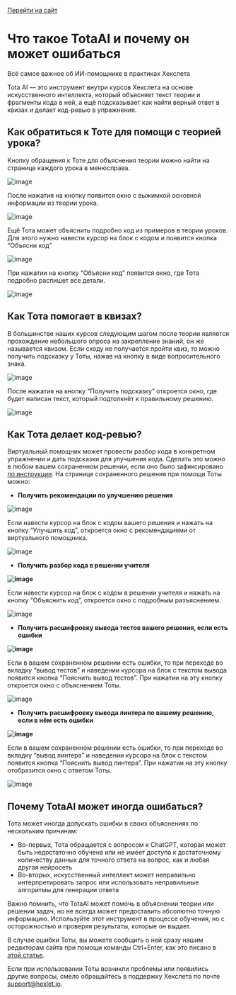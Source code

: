 [Перейти на сайт](https://ru.hexlet.io)

# Что такое TotaAI и почему он может ошибаться

Всё самое важное об ИИ-помощнике в практиках Хекслета

Tota AI — это инструмент внутри курсов Хекслета на основе искусственного интеллекта, который объясняет текст теории и фрагменты кода в ней, а ещё подсказывает как найти верный ответ в квизах и делает код-ревью в упражнения.

## Как обратиться к Тоте для помощи с теорией урока?

Кнопку обращения к Тоте для объяснения теории можно найти на странице каждого урока в менюсправа.

![image](https://github.com/user-attachments/assets/c5bcb153-fd0f-4cf4-ac08-826008049fcf)

После нажатия на кнопку появится окно с выжимкой основной информации из теории урока.

![image](https://github.com/user-attachments/assets/fdbf2fd0-fa1f-4be2-b64d-1f683e2d935f)

Ещё Тота может объяснить подробно код из примеров в теории уроков. Для этого нужно навести курсор на блок с кодом и появится кнопка “Объясни код”

![image](https://github.com/user-attachments/assets/21fd28bc-a3de-41e5-b424-9ad18effae83)

При нажатии на кнопку “Объясни код” появится окно, где Тота подробно распишет все детали.

![image](https://github.com/user-attachments/assets/8525375f-5596-4149-8f0a-9d0eda129991)

## Как Тота помогает в квизах?

В большинстве наших курсов следующим шагом после теории является прохождение небольшого опроса на закрепление знаний, он же называется квизом. Если сходу не получается пройти квиз, то можно получить подсказку у Тоты, нажав на кнопку в виде вопросительного знака.

![image](https://github.com/user-attachments/assets/e4d3cccb-fa92-41ef-a385-48c3ed6e6331)

После нажатия на кнопку “Получить подсказку” откроется окно, где будет написан текст, который подтолкнёт к правильному решению.

![image](https://github.com/user-attachments/assets/75bf89e7-984a-4088-9f1e-5bd3dd67c983)

## Как Тота делает код-ревью?

Виртуальный помощник может провести разбор кода в конкретном упражнении и дать подсказки для улучшения кода. Сделать это можно в любом вашем сохраненном решении, если оно было зафиксировано [по инструкции](https://github.com/Hexlet/hexlet.github.io/blob/main/articles/%D0%9F%D1%80%D0%B0%D0%BA%D1%82%D0%B8%D0%BA%D0%B0/%D0%9A%D0%B0%D0%BA%20%D1%81%D0%BE%D1%85%D1%80%D0%B0%D0%BD%D0%B8%D1%82%D1%8C%20%D1%81%D0%B2%D0%BE%D0%B5%20%D1%80%D0%B5%D1%88%D0%B5%D0%BD%D0%B8%D0%B5.md). На странице сохраненного решения при помощи Тоты можно:

* **Получить рекомендации по улучшению решения**

![image](https://github.com/user-attachments/assets/88669000-5e3b-4313-98b0-baf77b7a9096)

Если навести курсор на блок с кодом вашего решения и нажать на кнопку “Улучшить код”, откроется окно с рекомендациями от виртуального помощника.

![image](https://github.com/user-attachments/assets/5935ffa2-aa37-410e-81e4-e02b72e5bb82)

* **Получить разбор кода в решении учителя**

**![image](https://github.com/user-attachments/assets/61f4ef6c-a5bf-4a9c-9f10-9af7f66ffe17)**

Если навести курсор на блок с кодом в решении учителя и нажать на кнопку “Объяснить код”, откроется окно с подробным разъяснением.

![image](https://github.com/user-attachments/assets/10bb955e-9357-4248-8d34-5a548d9007bd)

* **Получить расшифровку вывода тестов вашего решения, если есть ошибки**

**![image](https://github.com/user-attachments/assets/a5e2e82c-c705-4e27-aa57-5afa5eefc293)**

Если в вашем сохраненном решении есть ошибки, то при переходе во вкладку “вывод тестов” и наведении курсора на блок с текстом вывода появится кнопка “Пояснить вывод тестов”. При нажатии на эту кнопку откроется окно с объяснением Тоты.

![image](https://github.com/user-attachments/assets/a38ee8e6-e10e-4cb4-838d-fdf94bea07a7)

* **Получить расшифровку вывода линтера по вашему решению, если в нём есть ошибки**

**![image](https://github.com/user-attachments/assets/4671bb12-0f29-4869-add1-ff0338ea9d8d)**

Если в вашем сохраненном решении есть ошибки, то при переходе во вкладку “вывод линтера” и наведении курсора на блок с текстом появится кнопка “Пояснить вывод линтера”. При нажатии на эту кнопку отобразится окно с ответом Тоты.

![image](https://github.com/user-attachments/assets/fdf881c2-648f-4c76-8af9-e1f0a72ef760)

## Почему TotaAI может иногда ошибаться?

Тота может иногда допускать ошибки в своих объяснениях по нескольким причинам:

* Во-первых, Тота обращается с вопросом к ChatGPT, которая может быть недостаточно обучена или не имеет доступа к достаточному количеству данных для точного ответа на вопрос, как и любая другая нейросеть
* Во-вторых, искусственный интеллект может неправильно интерпретировать запрос или использовать неправильные алгоритмы для генерации ответа

Важно помнить, что TotaAI может помочь в объяснении теории или решении задач, но не всегда может предоставить абсолютно точную информацию. Используйте этот инструмент в процессе обучения, но с осторожностью и проверяя результаты, которые он выдает.

В случае ошибки Тоты, вы можете сообщить о ней сразу нашим редакторам сайта при помощи команды Ctrl+Enter, как это писано в [этой статье](https://github.com/Hexlet/hexlet.github.io/blob/main/articles/%D0%A1%D0%B0%D0%B9%D1%82%20%D0%B8%20%D1%81%D1%80%D0%B5%D0%B4%D0%B0%20%D0%A5%D0%B5%D0%BA%D1%81%D0%BB%D0%B5%D1%82%D0%B0/%D0%9E%D1%82%D0%BF%D1%80%D0%B0%D0%B2%D0%B8%D1%82%D1%8C%20%D1%81%D0%BE%D0%BE%D0%B1%D1%89%D0%B5%D0%BD%D0%B8%D0%B5%20%D0%BE%D0%B1%20%D0%BE%D1%88%D0%B8%D0%B1%D0%BA%D0%B5.md).

Если при использовании Тоты возникли проблемы или появились другие вопросы, смело обращайтесь в поддержку Хекслета по почте support@hexlet.io.
